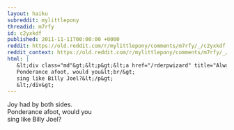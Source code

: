 ```yaml
---
layout: haiku
subreddit: mylittlepony
threadid: m7rfy
id: c2yxkdf
published: 2011-11-11T00:00:00 +0000
reddit: https://old.reddit.com/r/mylittlepony/comments/m7rfy/_/c2yxkdf
reddit_context: https://old.reddit.com/r/mylittlepony/comments/m7rfy/_/c2yxkdf?context=3
html: |
   &lt;div class="md"&gt;&lt;p&gt;&lt;a href="/rderpwizard" title="Always Relevant / Always Be Lyra To Me / Paper Bag Princess"&gt;&lt;/a&gt; Joy had by both sides.&lt;br/&gt;
   Ponderance afoot, would you&lt;br/&gt;
   sing like Billy Joel?&lt;/p&gt;
   &lt;/div&gt;
---
```


[](/rderpwizard "Always Relevant / Always Be Lyra To Me / Paper Bag Princess") Joy had by both sides.  
Ponderance afoot, would you  
sing like Billy Joel?